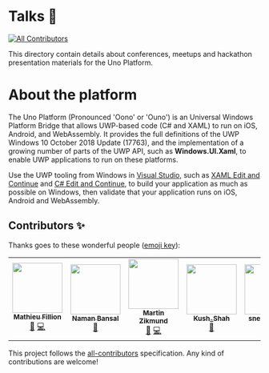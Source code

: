 # Talks :loudspeaker:
[![All Contributors](https://img.shields.io/badge/all_contributors-2-orange.svg?style=flat-square)](#contributors)

This directory contain details about conferences, meetups and hackathon presentation materials for the Uno Platform.

# About the platform

The Uno Platform (Pronounced 'Oono' or 'Ouno') is an Universal Windows Platform Bridge that allows UWP-based code (C# and XAML) to run on iOS, Android, and WebAssembly. It provides the full definitions of the UWP Windows 10 October 2018 Update (17763), and the implementation of a growing number of parts of the UWP API, such as **Windows.UI.Xaml**, to enable UWP applications to run on these platforms.

Use the UWP tooling from Windows in [Visual Studio](https://www.visualstudio.com/), such as [XAML Edit and Continue](https://blogs.msdn.microsoft.com/visualstudio/2016/04/06/ui-development-made-easier-with-xaml-edit-continue/) and [C# Edit and Continue](https://docs.microsoft.com/en-us/visualstudio/debugger/how-to-use-edit-and-continue-csharp), to build your application as much as possible on Windows, then validate that your application runs on iOS, Android and WebAssembly.


## Contributors ✨

Thanks goes to these wonderful people ([emoji key](https://allcontributors.org/docs/en/emoji-key)):

<!-- ALL-CONTRIBUTORS-LIST:START - Do not remove or modify this section -->
<!-- prettier-ignore-start -->
<!-- markdownlint-disable -->
<table>
  <tr>
    <td align="center"><a href="https://github.com/MatFillion"><img src="https://avatars0.githubusercontent.com/u/7029537?v=4" width="100px;" alt=""/><br /><sub><b>Mathieu Fillion</b></sub></a><br /><a href="#talk-MatFillion" title="Talks">📢</a> <a href="https://github.com/unoplatform/talks/commits?author=MatFillion" title="Code">💻</a></td>
    <td align="center"><a href="https://github.com/psifrous"><img src="https://avatars3.githubusercontent.com/u/36012704?v=4" width="100px;" alt=""/><br /><sub><b>Naman Bansal</b></sub></a><br /><a href="https://github.com/unoplatform/talks/commits?author=psifrous" title="Documentation">📖</a></td>
    <td align="center"><a href="https://blog.mzikmund.com"><img src="https://avatars3.githubusercontent.com/u/1075116?v=4" width="100px;" alt=""/><br /><sub><b>Martin Zikmund</b></sub></a><br /><a href="#talk-MartinZikmund" title="Talks">📢</a> <a href="https://github.com/unoplatform/talks/commits?author=MartinZikmund" title="Code">💻</a></td>
    <td align="center"><a href="https://github.com/shahkv95"><img src="https://avatars0.githubusercontent.com/u/35930270?v=4" width="100px;" alt=""/><br /><sub><b>Kush_Shah</b></sub></a><br /><a href="https://github.com/unoplatform/talks/commits?author=shahkv95" title="Documentation">📖</a></td>
    <td align="center"><a href="https://github.com/snehalbiju12"><img src="https://avatars3.githubusercontent.com/u/43215613?v=4" width="100px;" alt=""/><br /><sub><b>snehalbiju12</b></sub></a><br /><a href="https://github.com/unoplatform/talks/commits?author=snehalbiju12" title="Documentation">📖</a></td>
  </tr>
</table>

<!-- markdownlint-enable -->
<!-- prettier-ignore-end -->
<!-- ALL-CONTRIBUTORS-LIST:END -->

This project follows the [all-contributors](https://github.com/all-contributors/all-contributors) specification. Any kind of contributions are welcome!
